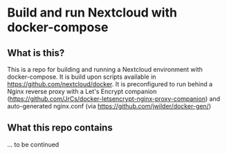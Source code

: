 # Build and run Nextcloud with docker-compose

## What is this?

This is a repo for building and running a Nextcloud environment with docker-compose. It is build upon scripts available in https://github.com/nextcloud/docker. It is preconfigured to run behind a Nginx reverse proxy with a Let's Encrypt companion (https://github.com/JrCs/docker-letsencrypt-nginx-proxy-companion) and auto-generated nginx.conf (via https://github.com/jwilder/docker-gen/)

## What this repo contains

... to be continued
